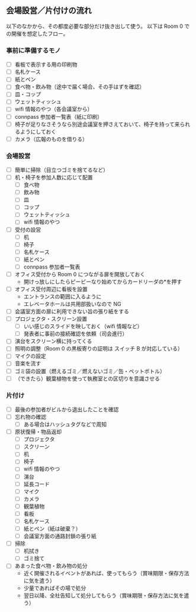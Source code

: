 ## 会場設営／片付けの流れ

以下のなかから、その都度必要な部分だけ抜き出して使う。
以下は Room 0 での開催を想定したフロー。

### 事前に準備するモノ

- [ ] 看板で表示する用の印刷物
- [ ] 名札ケース
- [ ] 紙とペン
- [ ] 食べ物・飲み物（途中で届く場合、その手はずを確認）
- [ ] 皿・コップ
- [ ] ウェットティッシュ
- [ ] wifi 情報のやつ（各会議室から）
- [ ] connpass 参加者一覧表（紙に印刷）
- [ ] 椅子が足りなさそうなら別途会議室を押さえておいて、椅子を持って来られるようにしておく
- [ ] カメラ（広報のものを借りる）

### 会場設営

- [ ] 簡単に掃除（目立つゴミを捨てるなど）
- [ ] 机・椅子を参加人数に応じて配置
    - [ ] 食べ物
    - [ ] 飲み物
    - [ ] 皿
    - [ ] コップ
    - [ ] ウェットティッシュ
    - [ ] wifi 情報のやつ
- [ ] 受付の設営
    - [ ] 机
    - [ ] 椅子
    - [ ] 名札ケース
    - [ ] 紙とペン
    - [ ] connpass 参加者一覧表
- [ ] オフィス受付から Room 0 につながる扉を開放しておく
    * 開けっ放しにしたらピーピーなり始めてからカードリーダの*を押す
- [ ] オフィス受付周辺に看板を設置
    * エントランスの範囲に入るように
    * エレベータホールは共用部扱いなので NG
- [ ] 会議室方面の扉に利用できない旨の張り紙をする
- [ ] プロジェクタ・スクリーン設置
    - [ ] いい感じのスライドを映しておく（wifi 情報など）
    - [ ] 発表者に事前の接続確認を依頼（司会進行）
- [ ] 演台をスクリーン横に持ってくる
- [ ] 照明の調整（Room 0 の黒板寄りの証明は スイッチ B が対応している）
- [ ] マイクの設定
- [ ] 音楽を流す
- [ ] ゴミ袋の設置（燃えるゴミ／燃えないゴミ／缶・ペットボトル）
- [ ] （できたら）観葉植物を使って執務室との区切りを意識させる

### 片付け

- [ ] 最後の参加者がビルから退出したことを確認
- [ ] 忘れ物の確認
    - [ ] ある場合はハッシュタグなどで周知
- [ ] 原状復帰・物品返却
    - [ ] プロジェクタ
    - [ ] スクリーン
    - [ ] 机
    - [ ] 椅子
    - [ ] wifi 情報のやつ
    - [ ] 演台
    - [ ] 延長コード
    - [ ] マイク
    - [ ] カメラ
    - [ ] 観葉植物
    - [ ] 看板
    - [ ] 名札ケース
    - [ ] 紙とペン（紙は破棄？）
    - [ ] 会議室方面の通路封鎖の張り紙
- [ ] 掃除
    - [ ] 机拭き
    - [ ] ゴミ捨て
- [ ] あまった食べ物・飲み物の処分
    * 近く開催されるイベントがあれば、使ってもらう（賞味期限・保存方法に気を遣う）
    * 少量であればその場で処分
    * 翌日以降、全社告知して処分してもらう（賞味期限・保存方法に気を遣う）
